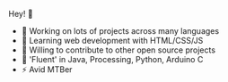 Hey! 👋

- 🔭 Working on lots of projects across many languages
- 🌱 Learning web development with HTML/CSS/JS
- 👯 Willing to contribute to other open source projects
- 💬 'Fluent' in Java, Processing, Python, Arduino C
- ⚡ Avid MTBer
